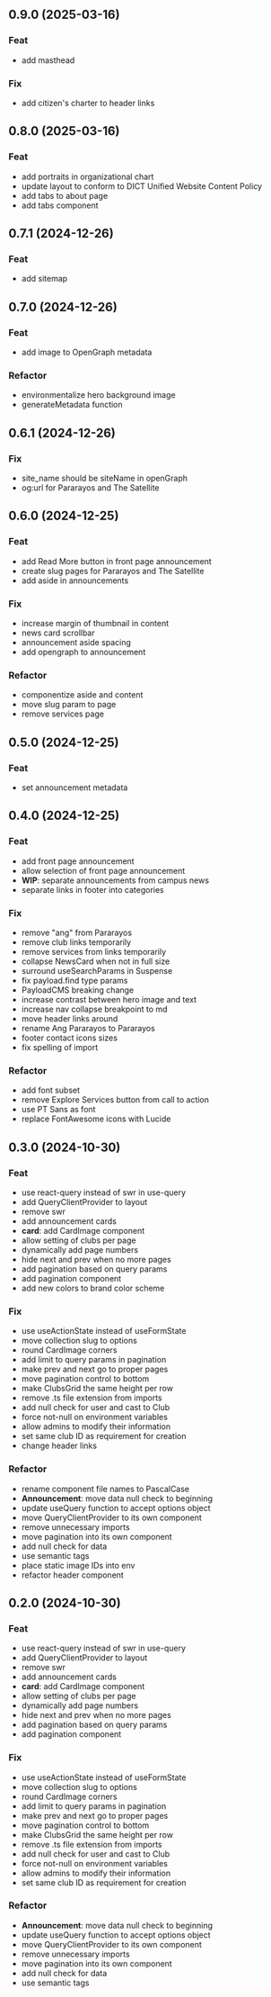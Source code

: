 ## 0.9.0 (2025-03-16)

### Feat

- add masthead

### Fix

- add citizen's charter to header links

## 0.8.0 (2025-03-16)

### Feat

- add portraits in organizational chart
- update layout to conform to DICT Unified Website Content Policy
- add tabs to about page
- add tabs component

## 0.7.1 (2024-12-26)

### Feat

- add sitemap

## 0.7.0 (2024-12-26)

### Feat

- add image to OpenGraph metadata

### Refactor

- environmentalize hero background image
- generateMetadata function

## 0.6.1 (2024-12-26)

### Fix

- site_name should be siteName in openGraph
- og:url for Pararayos and The Satellite

## 0.6.0 (2024-12-25)

### Feat

- add Read More button in front page announcement
- create slug pages for Pararayos and The Satellite
- add aside in announcements

### Fix

- increase margin of thumbnail in content
- news card scrollbar
- announcement aside spacing
- add opengraph to announcement

### Refactor

- componentize aside and content
- move slug param to page
- remove services page

## 0.5.0 (2024-12-25)

### Feat

- set announcement metadata

## 0.4.0 (2024-12-25)

### Feat

- add front page announcement
- allow selection of front page announcement
- **WIP**: separate announcements from campus news
- separate links in footer into categories

### Fix

- remove "ang" from Pararayos
- remove club links temporarily
- remove services from links temporarily
- collapse NewsCard when not in full size
- surround useSearchParams in Suspense
- fix payload.find type params
- PayloadCMS breaking change
- increase contrast between hero image and text
- increase nav collapse breakpoint to md
- move header links around
- rename Ang Pararayos to Pararayos
- footer contact icons sizes
- fix spelling of import

### Refactor

- add font subset
- remove Explore Services button from call to action
- use PT Sans as font
- replace FontAwesome icons with Lucide

## 0.3.0 (2024-10-30)

### Feat

- use react-query instead of swr in use-query
- add QueryClientProvider to layout
- remove swr
- add announcement cards
- **card**: add CardImage component
- allow setting of clubs per page
- dynamically add page numbers
- hide next and prev when no more pages
- add pagination based on query params
- add pagination component
- add new colors to brand color scheme

### Fix

- use useActionState instead of useFormState
- move collection slug to options
- round CardImage corners
- add limit to query params in pagination
- make prev and next go to proper pages
- move pagination control to bottom
- make ClubsGrid the same height per row
- remove .ts file extension from imports
- add null check for user and cast to Club
- force not-null on environment variables
- allow admins to modify their information
- set same club ID as requirement for creation
- change header links

### Refactor

- rename component file names to PascalCase
- **Announcement**: move data null check to beginning
- update useQuery function to accept options object
- move QueryClientProvider to its own component
- remove unnecessary imports
- move pagination into its own component
- add null check for data
- use semantic tags
- place static image IDs into env
- refactor header component

## 0.2.0 (2024-10-30)

### Feat

- use react-query instead of swr in use-query
- add QueryClientProvider to layout
- remove swr
- add announcement cards
- **card**: add CardImage component
- allow setting of clubs per page
- dynamically add page numbers
- hide next and prev when no more pages
- add pagination based on query params
- add pagination component

### Fix

- use useActionState instead of useFormState
- move collection slug to options
- round CardImage corners
- add limit to query params in pagination
- make prev and next go to proper pages
- move pagination control to bottom
- make ClubsGrid the same height per row
- remove .ts file extension from imports
- add null check for user and cast to Club
- force not-null on environment variables
- allow admins to modify their information
- set same club ID as requirement for creation

### Refactor

- **Announcement**: move data null check to beginning
- update useQuery function to accept options object
- move QueryClientProvider to its own component
- remove unnecessary imports
- move pagination into its own component
- add null check for data
- use semantic tags
